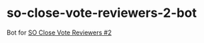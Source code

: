 # so-close-vote-reviewers-2-bot
Bot for [SO Close Vote Reviewers #2](https://chat.stackoverflow.com/rooms/227446/so-close-vote-reviewers-2)
